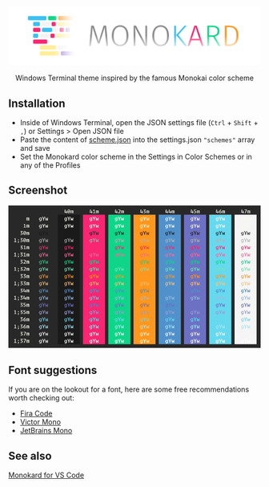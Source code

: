![Monokard Theme for Windows Terminal](/images/logotype.png)

<p align="center">Windows Terminal theme inspired by the famous Monokai color scheme</p>

## Installation

- Inside of Windows Terminal, open the JSON settings file (`Ctrl` + `Shift` + `,`) or Settings > Open JSON file
- Paste the content of [scheme.json](scheme.json) into the settings.json `"schemes"` array and save
- Set the Monokard color scheme in the Settings in Color Schemes or in any of the Profiles

## Screenshot

![Screenshot](/images/preview.png)

## Font suggestions

If you are on the lookout for a font, here are some free recommendations worth checking out:

- [Fira Code](https://github.com/tonsky/FiraCode)
- [Victor Mono](https://rubjo.github.io/victor-mono/)
- [JetBrains Mono](https://www.jetbrains.com/lp/mono/)

## See also

[Monokard for VS Code](https://github.com/gfrcsd/vscode-monokard#readme)
